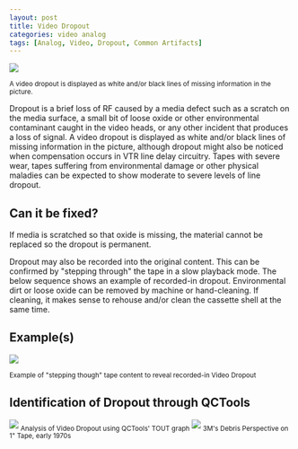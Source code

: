 ```yaml
---
layout: post
title: Video Dropout
categories: video analog
tags: [Analog, Video, Dropout, Common Artifacts]
---
```


<img src="{{ site.baseurl }}/images/708px-DropoutDrawing.png">

<sub>A video dropout is displayed as white and/or black lines of missing information in the picture.</sub>

Dropout is a brief loss of RF caused by a media defect such as a scratch on the media surface, a small bit of loose oxide or other environmental contaminant caught in the video heads, or any other incident that produces a loss of signal. A video dropout is displayed as white and/or black lines of missing information in the picture, although dropout might also be noticed when compensation occurs in VTR line delay circuitry. Tapes with severe wear, tapes suffering from environmental damage or other physical maladies can be expected to show moderate to severe levels of line dropout.

## Can it be fixed?

If media is scratched so that oxide is missing, the material cannot be replaced so the dropout is permanent.

Dropout may also be recorded into the original content. This can be confirmed by "stepping through" the tape in a slow playback mode. The below sequence shows an example of recorded-in dropout. Environmental dirt or loose oxide can be removed by machine or hand-cleaning. If cleaning, it makes sense to rehouse and/or clean the cassette shell at the same time.

## Example(s)

<img src="{{ site.baseurl }}/images/Stepthroughprinteddropout250.gif">

<sub>Example of "stepping though" tape content to reveal recorded-in Video Dropout</sub>

## Identification of Dropout through QCTools
<img src="{{ site.baseurl }}/images/TOUTgraph.jpg">
<sub>Analysis of Video Dropout using QCTools' TOUT graph</sub>

<img src="{{ site.baseurl }}/images/3M_DebrisPerspectiveon1InchTapeTruncated.jpg">
<sub>3M's Debris Perspective on 1" Tape, early 1970s</sub>
